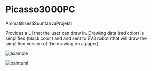 # Picasso3000PC

AmmatillisestiSuuntaavaProjekti

Provides a UI that the user can draw in. Drawing data (red color) is simplified (black color) and and sent to EV3 robot (that will draw the simplified version of the drawing on a paper).

![example](https://cloud.githubusercontent.com/assets/11061511/12088449/fa88681e-b2e3-11e5-953a-17c923863097.png)


![paintuml](https://cloud.githubusercontent.com/assets/11061511/12017830/4d39850a-ad64-11e5-9bce-410df72f9d87.png)
